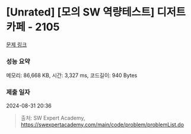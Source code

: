 # [Unrated] [모의 SW 역량테스트] 디저트 카페 - 2105 

[문제 링크](https://swexpertacademy.com/main/code/problem/problemDetail.do?contestProbId=AV5VwAr6APYDFAWu) 

### 성능 요약

메모리: 86,668 KB, 시간: 3,327 ms, 코드길이: 940 Bytes

### 제출 일자

2024-08-31 20:36



> 출처: SW Expert Academy, https://swexpertacademy.com/main/code/problem/problemList.do